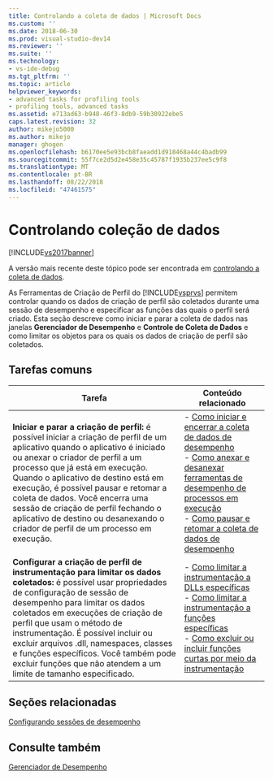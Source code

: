 ```yaml
---
title: Controlando a coleta de dados | Microsoft Docs
ms.custom: ''
ms.date: 2018-06-30
ms.prod: visual-studio-dev14
ms.reviewer: ''
ms.suite: ''
ms.technology:
- vs-ide-debug
ms.tgt_pltfrm: ''
ms.topic: article
helpviewer_keywords:
- advanced tasks for profiling tools
- profiling tools, advanced tasks
ms.assetid: e713ad63-b948-46f3-8db9-59b30922ebe5
caps.latest.revision: 32
author: mikejo5000
ms.author: mikejo
manager: ghogen
ms.openlocfilehash: b6170ee5e93bcb8faeadd1d918468a44c4badb99
ms.sourcegitcommit: 55f7ce2d5d2e458e35c45787f1935b237ee5c9f8
ms.translationtype: MT
ms.contentlocale: pt-BR
ms.lasthandoff: 08/22/2018
ms.locfileid: "47461575"
---
```

# <a name="controlling-data-collection"></a>Controlando coleção de dados
[!INCLUDE[vs2017banner](../includes/vs2017banner.md)]

A versão mais recente deste tópico pode ser encontrada em [controlando a coleta de dados](https://docs.microsoft.com/visualstudio/profiling/controlling-data-collection).  
  
As Ferramentas de Criação de Perfil do [!INCLUDE[vsprvs](../includes/vsprvs-md.md)] permitem controlar quando os dados de criação de perfil são coletados durante uma sessão de desempenho e especificar as funções das quais o perfil será criado. Esta seção descreve como iniciar e parar a coleta de dados nas janelas **Gerenciador de Desempenho** e **Controle de Coleta de Dados** e como limitar os objetos para os quais os dados de criação de perfil são coletados.  
  
## <a name="common-tasks"></a>Tarefas comuns  
  
|Tarefa|Conteúdo relacionado|  
|----------|---------------------|  
|**Iniciar e parar a criação de perfil:** é possível iniciar a criação de perfil de um aplicativo quando o aplicativo é iniciado ou anexar o criador de perfil a um processo que já está em execução. Quando o aplicativo de destino está em execução, é possível pausar e retomar a coleta de dados. Você encerra uma sessão de criação de perfil fechando o aplicativo de destino ou desanexando o criador de perfil de um processo em execução.|-   [Como iniciar e encerrar a coleta de dados de desempenho](../profiling/how-to-start-and-end-performance-data-collection.md)<br />-   [Como anexar e desanexar ferramentas de desempenho de processos em execução](../profiling/how-to-attach-and-detach-performance-tools-to-running-processes.md)<br />-   [Como pausar e retomar a coleta de dados de desempenho](../profiling/how-to-pause-and-resume-performance-data-collection.md)|  
|**Configurar a criação de perfil de instrumentação para limitar os dados coletados:** é possível usar propriedades de configuração de sessão de desempenho para limitar os dados coletados em execuções de criação de perfil que usam o método de instrumentação. É possível incluir ou excluir arquivos .dll, namespaces, classes e funções específicos. Você também pode excluir funções que não atendem a um limite de tamanho especificado.|-   [Como limitar a instrumentação a DLLs específicas](../profiling/how-to-limit-instrumentation-to-specific-dlls.md)<br />-   [Como limitar a instrumentação a funções específicas](../profiling/how-to-limit-instrumentation-to-specific-functions.md)<br />-   [Como excluir ou incluir funções curtas por meio da instrumentação](../profiling/how-to-exclude-or-include-short-functions-from-instrumentation.md)|  
  
## <a name="related-sections"></a>Seções relacionadas  
 [Configurando sessões de desempenho](../profiling/configuring-performance-sessions.md)  
  
## <a name="see-also"></a>Consulte também  
 [Gerenciador de Desempenho](../profiling/performance-explorer.md)



